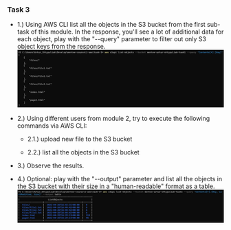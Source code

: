 ### Task 3

- 1.) Using AWS CLI list all the objects in the S3 bucket from the first sub-task of this module. In the response, you'll see a lot of additional data for each object, play with the "--query" parameter to filter out only S3 object keys from the response.
![](https://github.com/shtypuliakJr/mentee-course/blob/master/1-aws/task-3/resources/task3-1.png)

- 2.) Using different users from module 2, try to execute the following commands via AWS CLI:
	- 2.1.) upload new file to the S3 bucket


	- 2.2.) list all the objects in the S3 bucket


- 3.) Observe the results.

- 4.) Optional: play with the "--output" parameter and list all the objects in the S3 bucket with their size in a "human-readable" format as a table.
![](https://github.com/shtypuliakJr/mentee-course/blob/master/1-aws/task-3/resources/task3-3.png)
